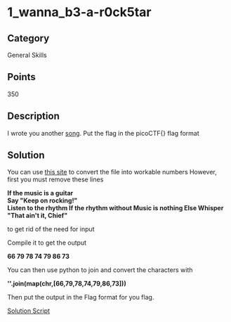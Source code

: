 # 1_wanna_b3-a-r0ck5tar

## Category
General Skills

## Points 
350

## Description
I wrote you another [song](https://2019shell1.picoctf.com/static/0690cdfc040e177175b2822f690ec4e0/lyrics.txt). Put the flag in the picoCTF{} flag format

## Solution
You can use [this site](https://codewithrockstar.com/online) to convert the file into workable numbers
However, first you must remove these lines

**If the music is a guitar                  
Say "Keep on rocking!"                
Listen to the rhythm
If the rhythm without Music is nothing
Else Whisper "That ain't it, Chief"**

to get rid of the need for input

Compile it to get the output

**66
79
78
74
79
86
73**

You can then use python to join and convert the characters with 

**''.join(map(chr,[66,79,78,74,79,86,73]))**

Then put the output in the Flag format for you flag.

[Solution Script](https://github.com/NDJSec/PicoCTF-2019-Writeup/blob/master/General_Skills/Warmed_Up/Solution.py)
